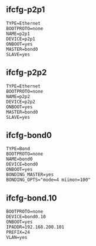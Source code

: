 ## ifcfg-p2p1
```
TYPE=Ethernet
BOOTPROTO=none
NAME=p2p1
DEVICE=p2p1
ONBOOT=yes
MASTER=bond0
SLAVE=yes
```
## ifcfg-p2p2
```
TYPE=Ethernet
BOOTPROTO=none
NAME=p2p2
DEVICE=p2p2
ONBOOT=yes
MASTER=bond0
SLAVE=yes
```
## ifcfg-bond0
```
TYPE=Bond
BOOTPROTO=none
NAME=bond0
DEVICE=bond0
ONBOOT=yes
BONDING_MASTER=yes
BONDING_OPTS="mode=4 miimon=100"
```
## ifcfg-bond.10
```
BOOTPROTO=none
DEVICE=bond0.10
ONBOOT=yes
IPADDR=192.168.200.101
PREFIX=24
VLAN=yes
```